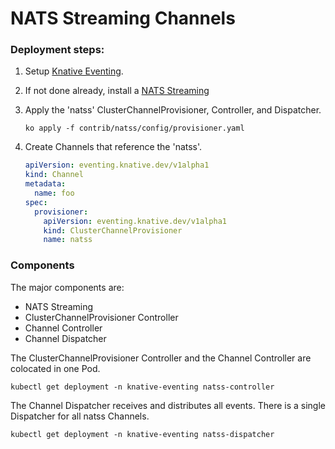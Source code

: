 # NATS Streaming Channels

### Deployment steps:

1. Setup [Knative Eventing](../../../DEVELOPMENT.md).
1. If not done already, install a [NATS Streaming](broker)
1. Apply the 'natss' ClusterChannelProvisioner, Controller, and Dispatcher.
   ```shell
   ko apply -f contrib/natss/config/provisioner.yaml
   ```
1. Create Channels that reference the 'natss'.

   ```yaml
   apiVersion: eventing.knative.dev/v1alpha1
   kind: Channel
   metadata:
     name: foo
   spec:
     provisioner:
       apiVersion: eventing.knative.dev/v1alpha1
       kind: ClusterChannelProvisioner
       name: natss
   ```

### Components

The major components are:

- NATS Streaming
- ClusterChannelProvisioner Controller
- Channel Controller
- Channel Dispatcher

The ClusterChannelProvisioner Controller and the Channel Controller are
colocated in one Pod.

```shell
kubectl get deployment -n knative-eventing natss-controller
```

The Channel Dispatcher receives and distributes all events. There is a single
Dispatcher for all natss Channels.

```shell
kubectl get deployment -n knative-eventing natss-dispatcher
```
